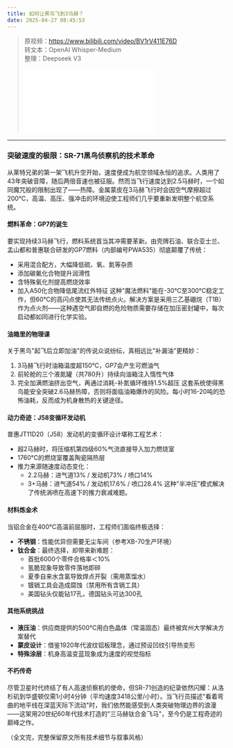 ```yaml
---
title: 如何让黑鸟飞到3马赫？
date: 2025-04-27 08:45:53
---
```


> 原视频：https://www.bilibili.com/video/BV1rV411E76D<br>转文本：OpenAI Whisper-Medium<br>整理：Deepseek V3
>
> <iframe src="//player.bilibili.com/player.html?bvid=BV1rV411E76D&autoplay=0" scrolling="no" border="0" frameborder="no" framespacing="0" allowfullscreen="true"></iframe>

---

### 突破速度的极限：SR-71黑鸟侦察机的技术革命

从莱特兄弟的第一架飞机升空开始，速度便成为航空领域永恒的追求。人类用了43年突破音障，随后两倍音速也被征服。然而当飞行速度达到2.5马赫时，一个如同魔咒般的限制出现了——热障。金属蒙皮在3马赫飞行时会因空气摩擦超过200℃，高温、高压、强冲击的环境迫使工程师们几乎要重新发明整个航空系统。

#### 燃料革命：GP7的诞生
要实现持续3马赫飞行，燃料系统首当其冲需要革新。由壳牌石油、联合亚士兰、孟山都和普惠联合研发的GP7燃料（内部编号PWA535）彻底颠覆了传统：
- 采用混合配方，大幅降低硫、氧、氮等杂质
- 添加碳氟化合物提升润滑性
- 含特殊氧化剂提高燃烧效率
- 加入A50化合物降低尾流红外特征
这种"魔法燃料"能在-30℃至300℃稳定工作，但60℃的高闪点使其无法传统点火。解决方案是采用三乙基硼烷（T1B）作为点火剂——这种遇空气即自燃的危险物质需要存储在加压密封罐中，每次启动都如同进行化学实验。

#### 油箱里的物理课
关于黑鸟"起飞后立即加油"的传说众说纷纭，真相远比"补漏油"更精妙：
1. 3马赫飞行时油箱温度超150℃，GP7会产生可燃油气
2. 前轮舱的三个液氮罐（共780升）持续向油箱注入惰性气体
3. 完全加满燃油挤出空气，再通过消耗-补氮循环维持1.5%超压
这套系统使得黑鸟能安全突破2.6马赫热障，否则将面临油箱爆炸的风险。每小时16-20吨的恐怖油耗，反而成为机身散热的关键途径。

#### 动力奇迹：J58变循环发动机
普惠JT11D20（J58）发动机的变循环设计堪称工程艺术：
- 超2马赫时，将压缩机第四级60%气流直接导入加力燃烧室
- 1760℃的燃烧室覆盖陶瓷隔热层
- 推力来源随速度动态变化：
  - 2.2马赫：进气道13% / 发动机73% / 喷口14%
  - 3+马赫：进气道54% / 发动机17.6% / 喷口28.4%
这种"半冲压"模式解决了传统涡喷在高速下的推力衰减难题。

#### 材料炼金术
当铝合金在400℃高温前屈服时，工程师们面临终极选择：
- **不锈钢**：性能优异但需要无尘车间（参考XB-70生产环境）
- **钛合金**：最终选择，却带来新难题：
  - 首批6000个零件合格率＜10%
  - 氢脆现象导致零件落地即碎
  - 夏季自来水含氯导致焊点开裂（需用蒸馏水）
  - 镀镉工具会造成腐蚀（禁用所有含镉工具）
  - 美国钻头仅能钻17孔，德国钻头可达300孔

#### 其他系统挑战
- **液压油**：供应商提供的500℃用白色晶体（常温固态）最终被宾州大学解决方案替代
- **蒙皮设计**：借鉴1920年代波纹铝板理念，通过预设凹纹引导热变形
- **特殊涂层**：机身高温变蓝现象成为速度的视觉指标

#### 不朽传奇
尽管卫星时代终结了有人高速侦察机的使命，但SR-71创造的纪录依然闪耀：从洛杉矶到华盛顿仅需1小时4分钟（平均速度3418公里/小时）。当飞行员描述"看着弯曲的地平线在深蓝天际下流动"时，我们依然能感受到人类突破物理边界的浪漫——这架用20世纪60年代技术打造的"三马赫钛合金飞马"，至今仍是工程奇迹的巅峰之作。

（全文完，完整保留原文所有技术细节与叙事风格）